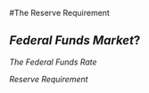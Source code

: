 #The Reserve Requirement

*Federal Funds Market*?
- 

*The Federal Funds Rate*

*Reserve Requirement*
